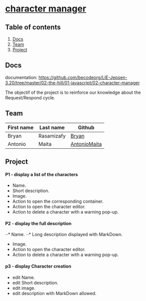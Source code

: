 # [character manager]()
## Table of contents

1. [Docs](#docs)
1. [Team](#Team)
1. [Project](#Project)

<a name="quick-start" ></a>
## Docs

documentation: https://github.com/becodeorg/LIE-Jepsen-3.20/tree/master/02-the-hill/01-javascript/02-character-manager

The objectif of the project is to reinforce our knowledge about the Request/Respond cycle.


<a name="Team" ></a>
## Team

| First name | Last name | Github |
|---|---|---|
|Bryan|Rasamizafy|<a href="https://github.com/RasamizafyB">Bryan</a>
|Antonio|Maita|<a href="https://github.com/AntonioMaita">AntonioMaita</a>

<a name="Project" ></a>
## Project


#### P1 - display a list of the characters
  * Name.
  * Short description.
  * Image.
  * Action to open the corresponding container.
  * Action to open the character editor.
  * Action to delete a character with a warning pop-up.
#### P2 - display the full description
⋅⋅* Name.
⋅⋅* Long description displayed with MarkDown.
  * Image.
  * Action to open the character editor.
  * Action to delete a character with a warning pop-up.
#### p3 - display Character creation
  * edit Name.
  * edit Short description.
  * edit image.
  * edit description with MarkDown allowed.
